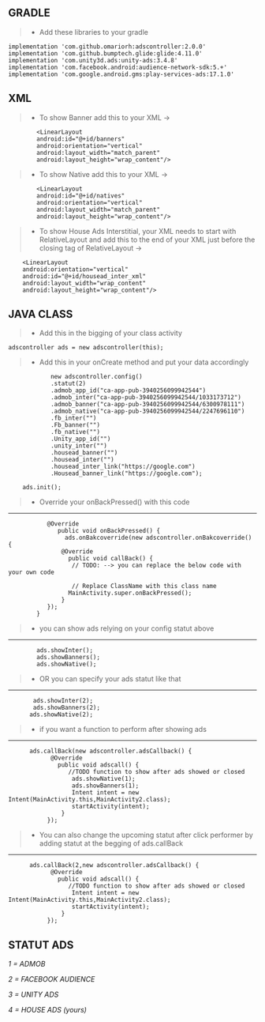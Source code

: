 <h3>

<h2> GRADLE </h2>

>- Add these libraries to your gradle 

    implementation 'com.github.omariorh:adscontroller:2.0.0'
    implementation 'com.github.bumptech.glide:glide:4.11.0'
    implementation 'com.unity3d.ads:unity-ads:3.4.8'
    implementation 'com.facebook.android:audience-network-sdk:5.+'
    implementation 'com.google.android.gms:play-services-ads:17.1.0'

<h2> XML </h2>

>- To show Banner add this to your XML  ->

            <LinearLayout
            android:id="@+id/banners"
            android:orientation="vertical"
            android:layout_width="match_parent"
            android:layout_height="wrap_content"/>


>- To show Native add this to your XML  ->
            
            <LinearLayout
            android:id="@+id/natives"
            android:orientation="vertical"
            android:layout_width="match_parent"
            android:layout_height="wrap_content"/> 

>- To show House Ads Interstitial, your XML needs to start with RelativeLayout and add this to the end of your XML just before the closing tag of RelativeLayout ->

        <LinearLayout
        android:orientation="vertical"
        android:id="@+id/housead_inter_xml"
        android:layout_width="wrap_content"
        android:layout_height="wrap_content"/>

<h2> JAVA CLASS </h2>

>- Add this in the bigging of your class activity

    adscontroller ads = new adscontroller(this);

>- Add this in your onCreate method and put your data accordingly

                new adscontroller.config()
                .statut(2)
                .admob_app_id("ca-app-pub-3940256099942544")
                .admob_inter("ca-app-pub-3940256099942544/1033173712")
                .admob_banner("ca-app-pub-3940256099942544/6300978111")
                .admob_native("ca-app-pub-3940256099942544/2247696110")
                .fb_inter("")
                .Fb_banner("")
                .fb_native("")
                .Unity_app_id("")
                .unity_inter("")
                .housead_banner("")
                .housead_inter("")
                .housead_inter_link("https://google.com")
                .Housead_banner_link("https://google.com");

        ads.init();

>- Override your onBackPressed() with this code
-----------------------------------------------------------------

               @Override
                  public void onBackPressed() {
                    ads.onBakcoverride(new adscontroller.onBakcoverride() {
                   @Override
                     public void callBack() {
                      // TODO: --> you can replace the below code with your own code

                      // Replace ClassName with this class name
                     MainActivity.super.onBackPressed();
                   }
               });
            }



>-  you can show ads relying on your config statut above
-----------------------------------------------------------------
            ads.showInter();
            ads.showBanners();
            ads.showNative();

>-  OR you can specify your ads statut like that
-----------------------------------------------------------------
           ads.showInter(2);
           ads.showBanners(2);
          ads.showNative(2);

>-  if you want a function to perform after showing ads
----------------------------------------------
          ads.callBack(new adscontroller.adsCallback() {
                @Override
                  public void adscall() {
                     //TODO function to show after ads showed or closed
                      ads.showNative(1);
                      ads.showBanners(1);
                      Intent intent = new Intent(MainActivity.this,MainActivity2.class);
                      startActivity(intent);
                   }
               });

>-  You can also change the upcoming statut after click performer by adding statut at the begging of ads.callBack
----------------------------------------------
          ads.callBack(2,new adscontroller.adsCallback() {
                @Override
                  public void adscall() {
                     //TODO function to show after ads showed or closed
                      Intent intent = new Intent(MainActivity.this,MainActivity2.class);
                      startActivity(intent);
                   }
               });
               
<h2> STATUT ADS </h2>

*1 = ADMOB*

*2 = FACEBOOK AUDIENCE*

*3 = UNITY ADS*

*4 = HOUSE ADS (yours)*

</h3>
